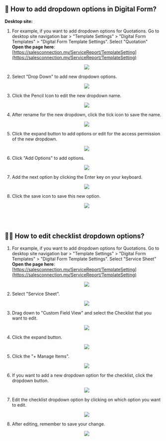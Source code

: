 ## 🔽 How to add dropdown options in Digital Form?

**Desktop site:**<br>

1. For example, if you want to add dropdown options for Quotations. Go to desktop site navigation bar > "Template Settings" > "Digital Form Templates" > "Digital Form Template Settings". Select "Quotation"<br>
   **Open the page here**: [https://salesconnection.my/ServiceReport/TemplateSetting](https://salesconnection.my/ServiceReport/TemplateSetting)<br>

   <p align="center">
     <img src="img/Dropdown_options_in_Quotation_1.png">
   </p>

2. Select "Drop Down" to add new dropdown options.<br>

   <p align="center">
      <img src="img/Dropdown_options_in_Quotation_2.png">
   </p>
  
3. Click the Pencil Icon to edit the new dropdown name.<br>

   <p align="center">
     <img src="img/Dropdown_options_in_Quotation_3.png">
   </p>
  
4. After rename for the new dropdown, click the tick icon to save the name.<br>

   <p align="center">
      <img src="img/Dropdown_options_in_Quotation_4.png">
   </p>
  
5. Click the expand button to add options or edit for the access permission of the new dropdown.<br>

   <p align="center">
      <img src="img/Dropdown_options_in_Quotation_5.png">
   </p>
  
6. Click "Add Options" to add options.<br>

   <p align="center">
     <img src="img/Dropdown_options_in_Quotation_6.png">
   </p>
  
7. Add the next option by clicking the Enter key on your keyboard.<br>

   <p align="center">
     <img src="img/Dropdown_options_in_Quotation_7.png">
   </p>
  
8. Click the save icon to save this new option.<br>

   <p align="center">
     <img src="img/Dropdown_options_in_Quotation_8.png">
   </p>
   <br><br>
  
## ✍🏻 How to edit checklist dropdown options?

1. For example, if you want to add dropdown options for Quotations. Go to desktop site navigation bar > "Template Settings" > "Digital Form Templates" > "Digital Form Template Settings". Select "Service Sheet"<br>
   **Open the page here**: [https://salesconnection.my/ServiceReport/TemplateSetting](https://salesconnection.my/ServiceReport/TemplateSetting)<br>

   <p align="center">
    <img src="img/How_to_edit_checklist_dropdown_options_step_1.png">
   </p>

2. Select "Service Sheet".<br>

   <p align="center">
    <img src="img/How_to_edit_checklist_dropdown_options_step_2.png">
   </p>

3. Drag down to "Custom Field View" and select the Checklist that you want to edit.<br>

   <p align="center">
    <img src="img/How_to_edit_checklist_dropdown_options_step_3.png">
   </p>

4. Click the expand button.<br>

   <p align="center">
    <img src="img/How_to_edit_checklist_dropdown_options_step_4.png">
   </p>

5. Click the "+ Manage Items".<br>

   <p align="center">
    <img src="img/How_to_edit_checklist_dropdown_options_step_5.png">
   </p>

6. If you want to add a new dropdown option for the checklist, click the dropdown button.<br>

   <p align="center">
    <img src="img/How_to_edit_checklist_dropdown_options_step_6.png">
   </p>

7. Edit the checklist dropdown option by clicking on which option you want to edit.<br>

   <p align="center">
    <img src="img/How_to_edit_checklist_dropdown_options_step_7.png">
   </p>

8. After editing, remember to save your change.<br>

   <p align="center">
    <img src="img/How_to_edit_checklist_dropdown_options_step_8.png">
   </p>
   
   <br>
